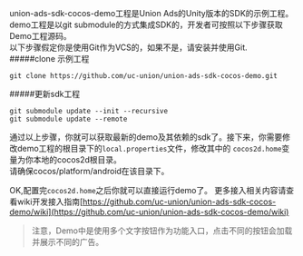 union-ads-sdk-cocos-demo工程是Union Ads的Unity版本的SDK的示例工程。    
demo工程是以git submodule的方式集成SDK的，开发者可按照以下步骤获取Demo工程源码。    
以下步骤假定你是使用Git作为VCS的，如果不是，请安装并使用Git.    
#####clone 示例工程  
```
git clone https://github.com/uc-union/union-ads-sdk-cocos-demo.git
```
#####更新sdk工程    
```
git submodule update --init --recursive
git submodule update --remote
```
    
通过以上步骤，你就可以获取最新的demo及其依赖的sdk了。接下来，你需要修改demo工程的根目录下的`local.properties`文件，修改其中的
`cocos2d.home`变量为你本地的cocos2d根目录。    
请确保cocos/platform/android在该目录下。

OK,配置完`cocos2d.home`之后你就可以直接运行demo了。
更多接入相关内容请查看wiki开发接入指南[https://github.com/uc-union/union-ads-sdk-cocos-demo/wiki](https://github.com/uc-union/union-ads-sdk-cocos-demo/wiki)

>注意，Demo中是使用多个文字按钮作为功能入口，点击不同的按钮会加载并展示不同的广告。
